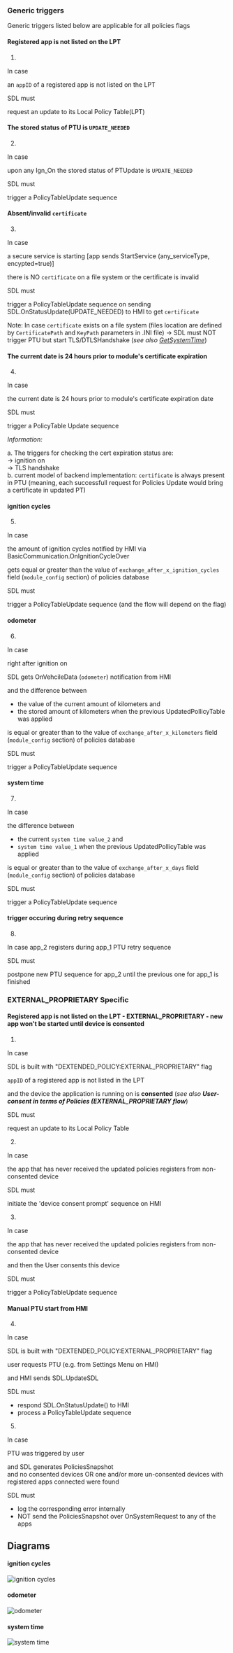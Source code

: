 ### Generic triggers
Generic triggers listed below are applicable for all policies flags

#### Registered app is not listed on the LPT
1. 
In case

an `appID` of a registered app is not listed on the LPT

SDL must 

request an update to its Local Policy Table(LPT)

#### The stored status of PTU is `UPDATE_NEEDED`
2. 
In case

upon any Ign_On the stored status of PTUpdate is `UPDATE_NEEDED`

SDL must 

trigger a PolicyTableUpdate sequence

#### Absent/invalid `certificate`
3.  
In case

a secure service is starting [app sends StartService (any_serviceType, encypted=true)]

there is NO `certificate` on a file system or the certificate is invalid

SDL must

trigger a PolicyTableUpdate sequence on sending SDL.OnStatusUpdate(UPDATE_NEEDED) to HMI to get `certificate`

Note: In case `certificate` exists on a file system (files location are defined by `CertificatePath` and `KeyPath` parameters in .INI file) -> SDL must NOT trigger PTU but start TLS/DTLSHandshake (_see also [GetSystemTime](https://github.ford.com/SmartDeviceLinkMirror/sdl_requirements/blob/develop/detailed_docs/SDL-HMI_API/GetSystemTime/GetSystemTime_TRS.md)_)

#### The current date is 24 hours prior to module's certificate expiration
4. 
In case

the current date is 24 hours prior to module's certificate expiration date

SDL must 

trigger a PolicyTable Update sequence

_Information:_  

a. The triggers for checking the cert expiration status are:  
-> ignition on  
-> TLS handshake  
b. current model of backend implementation: `certificate` is always present in PTU (meaning, each successfull request for Policies Update would bring a certificate in updated PT)

#### ignition cycles
5. 
	
In case

the amount of ignition cycles notified by HMI via BasicCommunication.OnIgnitionCycleOver 

gets equal or greater than the value of `exchange_after_x_ignition_cycles` field (`module_config` section) of policies database

SDL must

trigger a PolicyTableUpdate sequence (and the flow will depend on the flag)

#### odometer
6. 
	
In case

right after ignition on 

SDL gets OnVehcileData (`odometer`) notification from HMI

and the difference between 
* the value of the current amount of kilometers and 
* the stored amount of kilometers when the previous UpdatedPollicyTable was applied 

is equal or greater than to the value of `exchange_after_x_kilometers` field (`module_config` section) of policies database

SDL must

trigger a PolicyTableUpdate sequence 

#### system time
7. 
In case

the difference between 

* the current `system time value_2` and
* `system time value_1` when the previous UpdatedPollicyTable was applied 

is equal or greater than to the value of `exchange_after_x_days` field (`module_config` section) of policies database

SDL must

trigger a PolicyTableUpdate sequence

#### trigger occuring during retry sequence

8. 
In case
app_2 registers during app_1 PTU retry sequence 

SDL must

postpone new PTU sequence for app_2 until the previous one for app_1 is finished


### EXTERNAL_PROPRIETARY Specific

#### Registered app is not listed on the LPT - EXTERNAL_PROPRIETARY - new app won't be started until device is consented
1. 
In case

SDL is built with "DEXTENDED_POLICY:EXTERNAL_PROPRIETARY" flag

 `appID` of a registered app is not listed in the LPT

and the device the application is running on is **consented** (_see also **User-consent in terms of Policies (EXTERNAL_PROPRIETARY flow**_)

SDL must 

request an update to its Local Policy Table 

2. 

In case  

the app that has never received the updated policies registers from non-consented device

SDL must 

initiate the 'device consent prompt' sequence on HMI

3. 

In case  

the app that has never received the updated policies registers from non-consented device

and then the User consents this device

SDL must 

trigger a PolicyTableUpdate sequence

#### Manual PTU start from HMI

4. 
In case

SDL is built with "DEXTENDED_POLICY:EXTERNAL_PROPRIETARY" flag

user requests PTU (e.g. from Settings Menu on HMI)

and HMI sends SDL.UpdateSDL

SDL must 
- respond SDL.OnStatusUpdate() to HMI 
- process a PolicyTableUpdate sequence

5. 

In case

PTU was triggered by user  

and SDL generates PoliciesSnapshot  
and no consented devices OR one and/or more un-consented devices with registered apps connected were found

SDL must 

- log the corresponding error internally
- NOT send the PoliciesSnapshot over OnSystemRequest to any of the apps

## Diagrams
#### ignition cycles
![ignition cycles](../accessories/PTU_trigger_ignition_cycles.png)

#### odometer
![odometer](../accessories/PTU_trigger_kilometers.png)

#### system time
![system time](../accessories/PTU_trigger_days.png)
